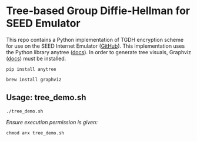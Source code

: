 # Tree-based Group Diffie-Hellman for SEED Emulator
This repo contains a Python implementation of TGDH encryption scheme for use on the SEED Internet Emulator ([GitHub](https://github.com/seed-labs/seed-emulator)). This implementation uses the Python library anytree ([docs](https://anytree.readthedocs.io/en/latest/index.html)). In order to generate tree visuals, Graphviz ([docs](https://graphviz.org/)) must be installed.
```
pip install anytree
```
```
brew install graphviz
```
## Usage: tree_demo.sh
```
./tree_demo.sh
```
*Ensure execution permission is given:*

```
chmod a+x tree_demo.sh
```
